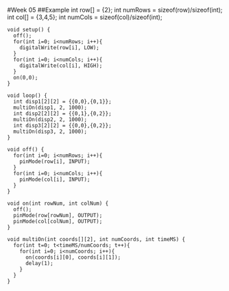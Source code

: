 #Week 05
##Example
    int row[] = {2};
    int numRows = sizeof(row)/sizeof(int);
    int col[] = {3,4,5};
    int numCols = sizeof(col)/sizeof(int);

    void setup() {        
      off();
      for(int i=0; i<numRows; i++){
        digitalWrite(row[i], LOW);
      }
      for(int i=0; i<numCols; i++){
        digitalWrite(col[i], HIGH);
      }  
      on(0,0);
    }

    void loop() { 
      int disp1[2][2] = {{0,0},{0,1}};
      multiOn(disp1, 2, 1000);
      int disp2[2][2] = {{0,1},{0,2}};
      multiOn(disp2, 2, 1000);
      int disp3[2][2] = {{0,0},{0,2}};
      multiOn(disp3, 2, 1000);
    }

    void off() {
      for(int i=0; i<numRows; i++){
        pinMode(row[i], INPUT);
      }
      for(int i=0; i<numCols; i++){
        pinMode(col[i], INPUT);
      }
    }

    void on(int rowNum, int colNum) {
      off();
      pinMode(row[rowNum], OUTPUT);
      pinMode(col[colNum], OUTPUT);
    }

    void multiOn(int coords[][2], int numCoords, int timeMS) {
      for(int t=0; t<timeMS/numCoords; t++){
        for(int i=0; i<numCoords; i++){
          on(coords[i][0], coords[i][1]);
          delay(1);
        }
      }
    }
